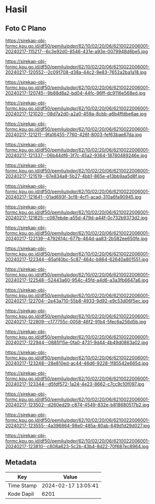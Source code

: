 # Hasil

## Foto C Plano

https://sirekap-obj-formc.kpu.go.id/df50/pemilu/pdpr/62/10/02/20/06/6210022006001-20240217-115217--6c3e92d0-8546-431e-a93e-0079948d6be5.jpg

https://sirekap-obj-formc.kpu.go.id/df50/pemilu/pdpr/62/10/02/20/06/6210022006001-20240217-120552--2c091708-d38a-44c2-9e83-7652a2ba1a18.jpg

https://sirekap-obj-formc.kpu.go.id/df50/pemilu/pdpr/62/10/02/20/06/6210022006001-20240217-120745--9b88d8a2-bd04-44fc-96ff-dc9116e568ed.jpg

https://sirekap-obj-formc.kpu.go.id/df50/pemilu/pdpr/62/10/02/20/06/6210022006001-20240217-121020--08d7a2d0-a2a0-459a-8cbb-a6b4ffdbe6ae.jpg

https://sirekap-obj-formc.kpu.go.id/df50/pemilu/pdpr/62/10/02/20/06/6210022006001-20240217-121211--9fa16455-7760-426f-8003-fef63bae67da.jpg

https://sirekap-obj-formc.kpu.go.id/df50/pemilu/pdpr/62/10/02/20/06/6210022006001-20240217-121337--06b44df6-3f7c-45a2-9364-18780489246e.jpg

https://sirekap-obj-formc.kpu.go.id/df50/pemilu/pdpr/62/10/02/20/06/6210022006001-20240217-121519--67e834a8-5b27-4bb1-865e-e13bb9aa5d8f.jpg

https://sirekap-obj-formc.kpu.go.id/df50/pemilu/pdpr/62/10/02/20/06/6210022006001-20240217-121641--01ad693f-3cf8-4cf1-acad-310a6fa90945.jpg

https://sirekap-obj-formc.kpu.go.id/df50/pemilu/pdpr/62/10/02/20/06/6210022006001-20240217-121825--c087ebde-a55d-479d-a44f-0c732b9373d2.jpg

https://sirekap-obj-formc.kpu.go.id/df50/pemilu/pdpr/62/10/02/20/06/6210022006001-20240217-122139--4792614c-677b-464d-aa83-2b582ee650fe.jpg

https://sirekap-obj-formc.kpu.go.id/df50/pemilu/pdpr/62/10/02/20/06/6210022006001-20240217-122344--65af40bc-5c87-464c-b864-62640a801551.jpg

https://sirekap-obj-formc.kpu.go.id/df50/pemilu/pdpr/62/10/02/20/06/6210022006001-20240217-122548--52443a60-954c-45fd-a4d6-a3a3fb6647a6.jpg

https://sirekap-obj-formc.kpu.go.id/df50/pemilu/pdpr/62/10/02/20/06/6210022006001-20240217-122704--2e43a710-55b8-4933-9d92-e9c53d06f5ec.jpg

https://sirekap-obj-formc.kpu.go.id/df50/pemilu/pdpr/62/10/02/20/06/6210022006001-20240217-122809--c177755c-0058-46f2-91b4-5fec6a256d5b.jpg

https://sirekap-obj-formc.kpu.go.id/df50/pemilu/pdpr/62/10/02/20/06/6210022006001-20240217-122944--0885f15e-0fa0-4731-9d44-4b49d0863a02.jpg

https://sirekap-obj-formc.kpu.go.id/df50/pemilu/pdpr/62/10/02/20/06/6210022006001-20240217-123248--28e810ed-ac44-46d6-9228-1f85542e665d.jpg

https://sirekap-obj-formc.kpu.go.id/df50/pemilu/pdpr/62/10/02/20/06/6210022006001-20240217-123344--d5fdf572-1a24-4e23-8662-c7cc9c10f097.jpg

https://sirekap-obj-formc.kpu.go.id/df50/pemilu/pdpr/62/10/02/20/06/6210022006001-20240217-123502--d260ed29-c874-4549-832e-b818680517b2.jpg

https://sirekap-obj-formc.kpu.go.id/df50/pemilu/pdpr/62/10/02/20/06/6210022006001-20240217-123555--4a396864-98e0-485a-80ab-649d1d29d027.jpg

https://sirekap-obj-formc.kpu.go.id/df50/pemilu/pdpr/62/10/02/20/06/6210022006001-20240217-123810--c808a623-5c2b-43b4-8d22-70f687ec8964.jpg


## Metadata

| Key        | Value               |
| ---------- | ------------------- |
| Time Stamp | 2024-02-17 13:05:41 |
| Kode Dapil | 6201                |




